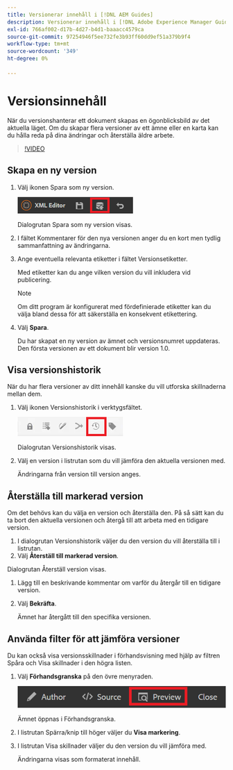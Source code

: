 ```yaml
---
title: Versionerar innehåll i [!DNL AEM Guides]
description: Versionerar innehåll i [!DNL Adobe Experience Manager Guides]
exl-id: 766af002-d17b-4d27-b4d1-baaacc4579ca
source-git-commit: 97254946f5ee732fe3b93ff60dd9ef51a379b9f4
workflow-type: tm+mt
source-wordcount: '349'
ht-degree: 0%

---
```


# Versionsinnehåll

När du versionshanterar ett dokument skapas en ögonblicksbild av det aktuella läget. Om du skapar flera versioner av ett ämne eller en karta kan du hålla reda på dina ändringar och återställa äldre arbete.

>[!VIDEO](https://video.tv.adobe.com/v/336724?quality=12&learn=on)

## Skapa en ny version

1. Välj ikonen Spara som ny version.

   ![Ikonen Spara som ny version](images/common/save-as-new-version.png)

   Dialogrutan Spara som ny version visas.

1. I fältet Kommentarer för den nya versionen anger du en kort men tydlig sammanfattning av ändringarna.
1. Ange eventuella relevanta etiketter i fältet Versionsetiketter.

   Med etiketter kan du ange vilken version du vill inkludera vid publicering.

   >[!NOTE]
   >
   >Om ditt program är konfigurerat med fördefinierade etiketter kan du välja bland dessa för att säkerställa en konsekvent etikettering.

1. Välj **Spara**.

   Du har skapat en ny version av ämnet och versionsnumret uppdateras. Den första versionen av ett dokument blir version 1.0.

## Visa versionshistorik

När du har flera versioner av ditt innehåll kanske du vill utforska skillnaderna mellan dem.

1. Välj ikonen Versionshistorik i verktygsfältet.

   ![Ikon för Tidigare versioner](images/lesson-7/version-history.png)

   Dialogrutan Versionshistorik visas.

1. Välj en version i listrutan som du vill jämföra den aktuella versionen med.

   Ändringarna från version till version anges.

## Återställa till markerad version

Om det behövs kan du välja en version och återställa den. På så sätt kan du ta bort den aktuella versionen och återgå till att arbeta med en tidigare version.

1. I dialogrutan Versionshistorik väljer du den version du vill återställa till i listrutan.
1. Välj **Återställ till markerad version**.

Dialogrutan Återställ version visas.

1. Lägg till en beskrivande kommentar om varför du återgår till en tidigare version.
1. Välj **Bekräfta**.

   Ämnet har återgått till den specifika versionen.

## Använda filter för att jämföra versioner

Du kan också visa versionsskillnader i förhandsvisning med hjälp av filtren Spåra och Visa skillnader i den högra listen.

1. Välj **Förhandsgranska** på den övre menyraden.

   ![Knappen Förhandsgranska](images/common/select-preview.png)

   Ämnet öppnas i Förhandsgranska.

1. I listrutan Spärra/knip till höger väljer du **Visa markering**.
1. I listrutan Visa skillnader väljer du den version du vill jämföra med.

   Ändringarna visas som formaterat innehåll.
